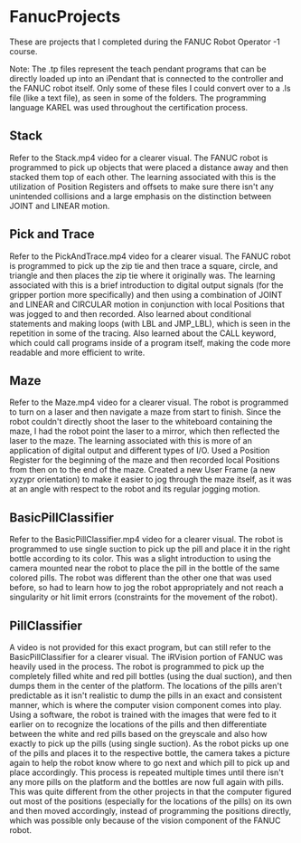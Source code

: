 # FanucProjects

These are projects that I completed during the FANUC Robot Operator -1 course.

Note: The .tp files represent the teach pendant programs that can be directly loaded up into an iPendant that is connected to the controller and the FANUC robot itself. Only some
of these files I could convert over to a .ls file (like a text file), as seen in some of the folders. The programming language KAREL was used throughout the certification process.


## Stack
Refer to the Stack.mp4 video for a clearer visual. The FANUC robot is programmed to pick up objects that were placed a distance away and then stacked them top of each other. The 
learning associated with this is the utilization of Position Registers and offsets to make sure there isn't any unintended collisions and a large emphasis on the distinction
between JOINT and LINEAR motion.

## Pick and Trace
Refer to the PickAndTrace.mp4 video for a clearer visual. The FANUC robot is programmed to pick up the zip tie and then trace a square, circle, and triangle and then places the
zip tie where it originally was. The learning associated with this is a brief introduction to digital output signals (for the gripper portion more specifically) and then using a 
combination of JOINT and LINEAR and CIRCULAR motion in conjunction with local Positions that was jogged to and then recorded. Also learned about conditional statements and making
loops (with LBL and JMP_LBL), which is seen in the repetition in some of the tracing. Also learned about the CALL keyword, which could call programs inside of a program itself,
making the code more readable and more efficient to write.

## Maze
Refer to the Maze.mp4 video for a clearer visual. The robot is programmed to turn on a laser and then navigate a maze from start to finish. Since the robot couldn't directly shoot
the laser to the whiteboard containing the maze, I had the robot point the laser to a mirror, which then reflected the laser to the maze. The learning associated with this is 
more of an application of digital output and different types of I/O. Used a Position Register for the beginning of the maze and then recorded local Positions from then on to the
end of the maze. Created a new User Frame (a new xyzypr orientation) to make it easier to jog through the maze itself, as it was at an angle with respect to the robot and its
regular jogging motion.

## BasicPillClassifier
Refer to the BasicPillClassifier.mp4 video for a clearer visual. The robot is programmed to use single suction to pick up the pill and place it in the right bottle according to 
its color. This was a slight introduction to using the camera mounted near the robot to place the pill in the bottle of the same colored pills. The robot was different than the 
other one that was used before, so had to learn how to jog the robot appropriately and not reach a singularity or hit limit errors (constraints for the movement of the robot).

## PillClassifier
A video is not provided for this exact program, but can still refer to the BasicPillClassifier for a clearer visual. The iRVision portion of FANUC was heavily used in the process.
The robot is programmed to pick up the completely filled white and red pill bottles (using the dual suction), and then dumps them in the center of the platform. The locations of
the pills aren't predictable as it isn't realistic to dump the pills in an exact and consistent manner, which is where the computer vision component comes into play. Using a
software, the robot is trained with the images that were fed to it earlier on to recognize the locations of the pills and then differentiate between the white and red pills
based on the greyscale and also how exactly to pick up the pills (using single suction). As the robot picks up one of the pills and places it to the respective bottle, the 
camera takes a picture again to help the robot know where to go next and which pill to pick up and place accordingly. This process is repeated multiple times until there isn't 
any more pills on the platform and the bottles are now full again with pills. This was quite different from the other projects in that the computer figured out most of the 
positions (especially for the locations of the pills) on its own and then moved accordingly, instead of programming the positions directly, which was possible only because of 
the vision component of the FANUC robot.
